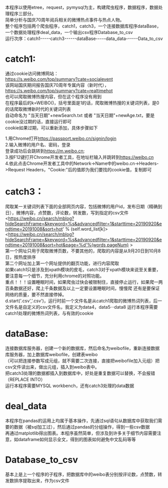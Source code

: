 本程序以使用etree，request，pymysql为主，构建爬虫程序，数据程序，数据处理程序三部分。<br>
简单分析与国庆70周年阅兵相关的微博热点事件与热点人物。 <br> 
整个程序包括两个爬虫程序，catch1，catch3，一个连接数据库程序dataBase，一个数据处理程序deal_data，一个输出csv程序Database_to_csv<br>
运行次序：catch1-----catch3------dataBase-----data_data------Data_to_csv<br>

catch1:
======
通过cookie访问微博网站： <br> 
https://s.weibo.com/top/summary?cate=socialevent   <br> 
该网站国庆期间报告国庆70周年专属内容（新时代）， <br> 
https://s.weibo.com/top/summary?cate=realtimehot <br> 
也可以爬取微博热搜内容，但在这个程序没有用到 <br> 
在程序最后的k=WEIBO()，括号里面是1的话，爬取微博热搜的关键词列表，是0的话爬取微博新时代的关键词列表 <br> 
自动命名为 "当天日期"+newSearch.txt 或者 "当天日期"+newAge.txt，要是cookie没过期的话，直接运行即可 <br> 
cookie如果过期，可以重新添加，具体步骤如下 <br> 

1.用Chrome打开<https://passport.weibo.cn/signin/login> <br> 
2.输入微博的用户名、密码，登录 <br> 
登录成功后会跳转到<https://m.weibo.cn>; <br> 
3.按F12键打开Chrome开发者工具，在地址栏输入并跳转到<https://weibo.cn> <br> 
4.依此点击Chrome开发者工具中的Network->Name中的weibo.cn->Headers->Request Headers，"Cookie:"后的值即为我们要找的cookie值，复制即可 <br> 



catch3：
========
爬取某一关键词列表下面的全部网页内容，包括微博的用户id，发布日期（精确到日），微博内容，点赞数，评论数，转发数，写到指定的csv文件 <br> 
<https://weibo.cn/search/mblog?hideSearchFrame=&keyword=%s&advancedfilter=1&starttime=20190920&endtime=20191008&sort=hot' % (self.word_list[k]> <br> 
<https://weibo.cn/search/mblog?hideSearchFrame=&keyword=%s&advancedfilter=1&starttime=20190920&endtime=20191008&sort=hot&page=%d'%(words,pageNum) ><br> 
第一个网址只用于爬取微博页数，不要其他的，爬取的内容是从9月20日到10月8日，按热度排序 <br> 
第二个网址加上第一个网址提供的翻页功能，进行内容爬取 <br> 
如果catch1只是涉及到xpath模块的皮毛，catch3对于xpath模块来说至关重要，要注意每一个细节，充分利用chrome的对照功能。 <br> 
重点！！！设置睡眠时间，如果爬虫过快会被限制住，直接停止运行，如果爬一两百条数据还好，爬上千条数据及以上一定要设置睡眠时间，慢慢爬
还有是要保证网络的质量，要不然直接停掉。 <br> 
d.start('.csv','.csv')，运行时前一个文件名是从catch1爬取的微博热词列表，后一文件名是自定义的csv文件名，我定义为data4，data5···data8
运行本程序需要catch1处理的微博热词列表，与有效的cookie <br> 

dataBase:
================
连接数据库服务器，创建一个新的数据库，然后命名为weibofile，重新连接数据库服务器，加上数据库weibofile，创建表weibo <br> 
（可以把连接参数写成元组，就不需要二次连接，直接把weibofile加入元组）把csv文件读出来，做出元组，插入到weibo表中。 <br> 
把catch3处理的数据都插入到数据库中，好处是重复数据可以替换，不会报错（REPLACE INTO） <br> 
运行本程序需要MYSQL workbench，还有catch3处理的data数据 <br> 

deal_data
========
本程序在pandas的运用上均属于基本操作，先通过sql语句从数据库中获取我们需要的数据（被sql加工过），然后通过pandas的分组操作，得到一些csv数据 <br> 
再通过matplotlib得出图表。本程序虽然简单，但涉及到许多关于细节内容需要注意，如dataframe如何显示全文，得到的图表如何避免中文乱码等等 <br> 

Database_to_csv
===============
基本上是上一个程序的子程序，把数据库中的weibo表分别按评论数，点赞数，转发数排序提取出来，作为csv文件 <br> 
